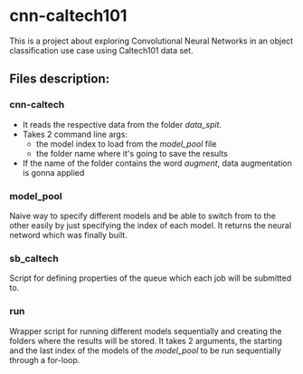 # cnn-caltech101
This is a project about exploring Convolutional Neural Networks in an object classification use case using Caltech101 data set.

## Files description:

### cnn-caltech
* It reads the respective data from the folder *data_spit*.
* Takes 2 command line args:
  * the model index to load from the *model_pool* file
  * the folder name where it's going to save the results
* If the name of the folder contains the word *augment*, data augmentation is gonna applied

### model_pool
Naive way to specify different models and be able to switch from to the other easily by just specifying the index of each model. It returns the neural netword which was finally built.

### sb_caltech
Script for defining properties of the queue which each job will be submitted to.

### run
Wrapper script for running different models sequentially and creating the folders where the results will be stored. It takes 2 arguments, the starting and the last index of the models of the *model_pool* to be run sequentially through a for-loop.